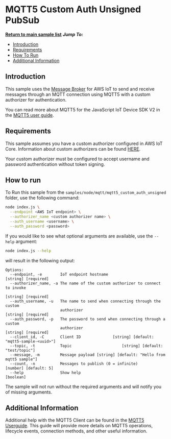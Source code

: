 # MQTT5 Custom Auth Unsigned PubSub

[**Return to main sample list**](../../README.md)
*__Jump To:__*
* [Introduction](#introduction)
* [Requirements](#requirements)
* [How To Run](#how-to-run)
* [Additional Information](#additional-information)

## Introduction
This sample uses the
[Message Broker](https://docs.aws.amazon.com/iot/latest/developerguide/iot-message-broker.html)
for AWS IoT to send and receive messages through an MQTT connection using MQTT5 with a custom authorizer for authentication.

You can read more about MQTT5 for the JavaScript IoT Device SDK V2 in the [MQTT5 user guide](https://github.com/awslabs/aws-crt-nodejs/blob/main/MQTT5-UserGuide.md).

## Requirements

This sample assumes you have a custom authorizer configured in AWS IoT Core. Information about custom authorizers can be found [HERE](https://docs.aws.amazon.com/iot/latest/developerguide/custom-authentication.html).

Your custom authorizer must be configured to accept username and password authentication without token signing.

## How to run

To Run this sample from the `samples/node/mqtt/mqtt5_custom_auth_unsigned` folder, use the following command:

```sh
node index.js \
  --endpoint <AWS IoT endpoint> \
  --authorizer_name <custom authorizer name> \
  --auth_username <username> \
  --auth_password <password>
```
If you would like to see what optional arguments are available, use the `--help` argument:
``` sh
node index.js --help
```

will result in the following output:
```
Options:
  --endpoint, -e        IoT endpoint hostname                   [string] [required]
  --authorizer_name, -a The name of the custom authorizer to connect to invoke
                                                               [string] [required]
  --auth_username, -u   The name to send when connecting through the custom
                        authorizer                             [string] [required]
  --auth_password, -p   The password to send when connecting through a custom
                        authorizer                             [string] [required]
  --client_id, -C       Client ID              [string] [default: "mqtt5-sample-<uuid>"]
  --topic, -t           Topic                      [string] [default: "test/topic"]
  --message, -m         Message payload [string] [default: "Hello from mqtt5 sample"]
  --count, -n           Messages to publish (0 = infinite)      [number] [default: 5]
  --help                Show help                                           [boolean]
```

The sample will not run without the required arguments and will notify you of missing arguments.

## Additional Information
Additional help with the MQTT5 Client can be found in the [MQTT5 Userguide](https://github.com/awslabs/aws-crt-nodejs/blob/main/MQTT5-UserGuide.md). This guide will provide more details on MQTT5 operations, lifecycle events, connection methods, and other useful information.
